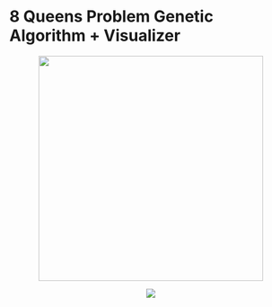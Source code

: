 # 8 Queens Problem Genetic Algorithm + Visualizer


<p align="center"><img src="https://github.com/EyalBrilling/8-Queen-Problem-Genetic-Algorithm/blob/main/solution.gif" width="400" height="400" /><center></p>

![](https://github.com/EyalBrilling/8-Queen-Problem-Genetic-Algorithm/blob/main/report.PNG)

